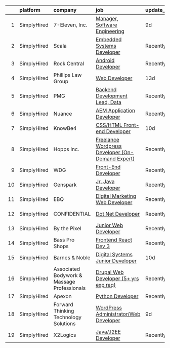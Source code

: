 

|    | platform    | company                                     | job                                                                                                                                                            | update_time   | location            |
|---:|:------------|:--------------------------------------------|:---------------------------------------------------------------------------------------------------------------------------------------------------------------|:--------------|:--------------------|
|  1 | SimplyHired | 7-Eleven, Inc.                              | [Manager, Software Engineering](https://www.simplyhired.com/job/7IUhxIbY_dJLlAb7haDM9gpG4ntXMvTsIRyyKjTtClAyAPITMbJMgw?q=digital+developer)                    | 9d            | Irving, TX          |
|  2 | SimplyHired | Scala                                       | [Embedded Systems Developer](https://www.simplyhired.com/job/j1rrp5DlxastISsPe6YnWDJPOpGT9FTTNhHY0T-oia5nDBIyzLmFTA?q=digital+developer)                       | Recently      | Malvern, PA         |
|  3 | SimplyHired | Rock Central                                | [Android Developer](https://www.simplyhired.com/job/8vDkv29lOpEecAsiYJivYKBsunY4pQd4xIBGbewkBBr45n9T1NbRYw?q=digital+developer)                                | Recently      | Detroit, MI         |
|  4 | SimplyHired | Phillips Law Group                          | [Web Developer](https://www.simplyhired.com/job/7XUj_gmQOvQ2yRVB_wfn8UpZRpr-8wNDYeryu1NYrxtH4FxiZDa9gQ?q=digital+developer)                                    | 13d           | Remote              |
|  5 | SimplyHired | PMG                                         | [Backend Development Lead, Data](https://www.simplyhired.com/job/uxTMICdKzKtvSGLPBYblN78-LCxFfWNehEvZvo4j0QT1xEnBp2gFkg?q=digital+developer)                   | Recently      | Fort Worth, TX      |
|  6 | SimplyHired | Nuance                                      | [AEM Application Developer](https://www.simplyhired.com/job/a-2Cn-rjD_MU7iBaVcWsS7PlBQELtZhz7WZrf0Qk7W3pHrm_SrFhBw?q=digital+developer)                        | Recently      | Burlington, MA      |
|  7 | SimplyHired | KnowBe4                                     | [CSS/HTML Front-end Developer](https://www.simplyhired.com/job/hTtJXX47uwn0s0wCBP0X3UwqMWNfgUPNv8gh5kOUQbur_CugjmnPTQ?q=digital+developer)                     | 10d           | Clearwater, FL      |
|  8 | SimplyHired | Hopps Inc.                                  | [Freelance Wordpress Developer (On-Demand Expert)](https://www.simplyhired.com/job/omp4Pj48b8uhUxMbVR0NFnU-QH-V_9HwQoLV7WzYauPjGMYe2Ko9Jg?q=digital+developer) | Recently      | Remote              |
|  9 | SimplyHired | WDG                                         | [Front-End Developer](https://www.simplyhired.com/job/MZc8zB1JBRdfesbK5ty3X-H3_Nsx9qndWZPemaCpZiYnC0lyAUdLmA?q=digital+developer)                              | Recently      | Remote              |
| 10 | SimplyHired | Genspark                                    | [Jr. Java Developer](https://www.simplyhired.com/job/-Ik3dBtAbggNlMCTA4X5gTI-26BpFk7NrVc48-0IhDjCU1aRYSDxsA?q=digital+developer)                               | Recently      | Remote              |
| 11 | SimplyHired | EBQ                                         | [Digital Marketing Web Developer](https://www.simplyhired.com/job/f3qgSSeEGH1eZKu5KsLvSins5m4vRg9fhp0zMq53KtDJ0QFDitE0zg?q=digital+developer)                  | Recently      | Remote +1 location  |
| 12 | SimplyHired | CONFIDENTIAL                                | [Dot Net Developer](https://www.simplyhired.com/job/tJahcy-ZfqpE7ZPxloZ3FBqTCNXL6rcVEm1D4ddyljeeKlrePz2Oeg?q=digital+developer)                                | Recently      | West Palm Beach, FL |
| 13 | SimplyHired | By the Pixel                                | [Junior Web Developer](https://www.simplyhired.com/job/_6nCRs_7ALn_1VSiTO73Lv7Hd1H1F8eLrvjUU4Lko-XvYcWJY0KpgQ?q=digital+developer)                             | Recently      | Remote              |
| 14 | SimplyHired | Bass Pro Shops                              | [Frontend React Dev 3](https://www.simplyhired.com/job/9oPN7EkRtgjzQIOSbhx0DsvOjLVHIN02OkXmtC-oDX8yRnLKQucM2w?q=digital+developer)                             | Recently      | Springfield, MO     |
| 15 | SimplyHired | Barnes & Noble                              | [Digital Systems Junior Developer](https://www.simplyhired.com/job/KvAb9HIGu0f_Vm2ioRW4UuHqgl73IzZ973Ls-27UmLq2ne11wFtpTw?q=digital+developer)                 | 10d           | New York, NY        |
| 16 | SimplyHired | Associated Bodywork & Massage Professionals | [Drupal Web Developer (5+ yrs exp req)](https://www.simplyhired.com/job/zLRwQ37Nq9SIufnynPVeqCz9qQRSYN6oQodeBh15NP7rh_j9gTmW9g?q=digital+developer)            | Recently      | Golden, CO          |
| 17 | SimplyHired | Apexon                                      | [Python Developer](https://www.simplyhired.com/job/YyEhNdG0Nhn-uDmklPtNsOXuemWjUbBeHUjx415IYNE0i_trlD33jg?q=digital+developer)                                 | Recently      | Remote              |
| 18 | SimplyHired | Forward Thinking Technology Solutions       | [WordPress Administrator/Web Developer](https://www.simplyhired.com/job/-WVswhMnXU1cNFDONzNuLbHNCGm3GLOP1mJ0INJJVTLGAJ3RpJIrOw?q=digital+developer)            | 9d            | Allentown, PA       |
| 19 | SimplyHired | X2Logics                                    | [Java/J2EE Developer](https://www.simplyhired.com/job/Rq4bMxpNluPdJ1R4ABpAYd8C12UVODmGexPpzb7DhAcQBlsEvekSOA?q=digital+developer)                              | Recently      | Remote              |
